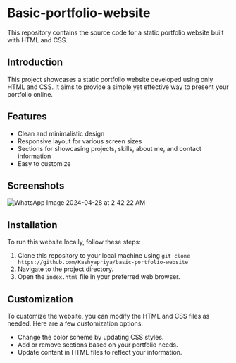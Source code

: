 # Basic-portfolio-website

This repository contains the source code for a static portfolio website built with HTML and CSS.

## Introduction

This project showcases a static portfolio website developed using only HTML and CSS. It aims to provide a simple yet effective way to present your portfolio online.

## Features

- Clean and minimalistic design
- Responsive layout for various screen sizes
- Sections for showcasing projects, skills, about me, and contact information
- Easy to customize

## Screenshots

![WhatsApp Image 2024-04-28 at 2 42 22 AM](https://github.com/Kashyapriya/Tic-tac-toe/assets/95755693/6d12a0b6-bcfa-4ee4-8dcc-de2a186e1584)

## Installation

To run this website locally, follow these steps:

1. Clone this repository to your local machine using `git clone https://github.com/Kashyapriya/basic-portfolio-website`
2. Navigate to the project directory.
3. Open the `index.html` file in your preferred web browser.

## Customization

To customize the website, you can modify the HTML and CSS files as needed. Here are a few customization options:

- Change the color scheme by updating CSS styles.
- Add or remove sections based on your portfolio needs.
- Update content in HTML files to reflect your information.

